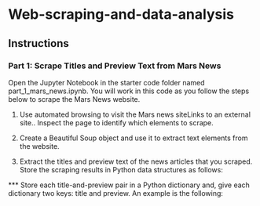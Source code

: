# Web-scraping-and-data-analysis

## Instructions
### Part 1: Scrape Titles and Preview Text from Mars News
Open the Jupyter Notebook in the starter code folder named part_1_mars_news.ipynb. You will work in this code as you follow the steps below to scrape the Mars News website.

1. Use automated browsing to visit the Mars news siteLinks to an external site.. Inspect the page to identify which elements to scrape.
2. Create a Beautiful Soup object and use it to extract text elements from the website.

3. Extract the titles and preview text of the news articles that you scraped. Store the scraping results in Python data structures as follows:

*** Store each title-and-preview pair in a Python dictionary and, give each dictionary two keys: title and preview. An example is the following:
